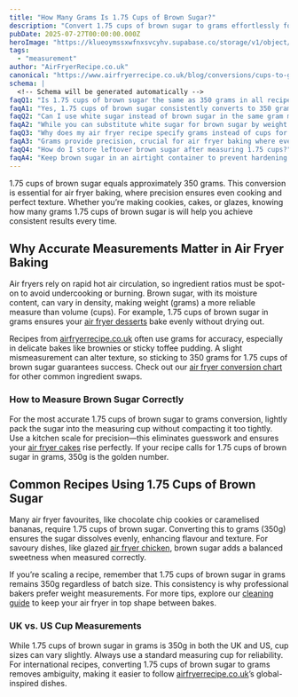 ```yaml
---
title: "How Many Grams Is 1.75 Cups of Brown Sugar?"
description: "Convert 1.75 cups of brown sugar to grams effortlessly for perfect baking results every time. Get the exact measurement now!"
pubDate: 2025-07-27T00:00:00.000Z
heroImage: "https://klueoymssxwfnxsvcyhv.supabase.co/storage/v1/object/public/Shmucket/how-many-grams-is-1-75-cups-of-brown-sugar.webp"
tags:
  - "measurement"
author: "AirFryerRecipe.co.uk"
canonical: "https://www.airfryerrecipe.co.uk/blog/conversions/cups-to-grams/how-many-grams-is-1-75-cups-of-brown-sugar"
schema: |
  <!-- Schema will be generated automatically -->
faqQ1: "Is 1.75 cups of brown sugar the same as 350 grams in all recipes?"
faqA1: "Yes, 1.75 cups of brown sugar consistently converts to 350 grams in most recipes. However, slight variations can occur based on how tightly the sugar is packed. For air fryer baking, using a kitchen scale ensures the most accurate measurement."
faqQ2: "Can I use white sugar instead of brown sugar in the same gram measurement?"
faqA2: "While you can substitute white sugar for brown sugar by weight (350g), the texture and flavour will differ. Brown sugar’s moisture adds chewiness, so adjust liquids slightly if swapping. Check our conversion chart for precise adjustments."
faqQ3: "Why does my air fryer recipe specify grams instead of cups for brown sugar?"
faqA3: "Grams provide precision, crucial for air fryer baking where even cooking is key. Volume measurements (cups) can vary, but 1.75 cups of brown sugar in grams (350g) guarantees consistency, especially in delicate bakes like cookies or cakes."
faqQ4: "How do I store leftover brown sugar after measuring 1.75 cups?"
faqA4: "Keep brown sugar in an airtight container to prevent hardening. If it clumps, revive it with a slice of bread or a quick zap in the microwave. Proper storage ensures your next 1.75-cup measurement is just as accurate."
---
```

<p>1.75 cups of brown sugar equals approximately 350 grams. This conversion is essential for air fryer baking, where precision ensures even cooking and perfect texture. Whether you’re making cookies, cakes, or glazes, knowing how many grams 1.75 cups of brown sugar is will help you achieve consistent results every time.</p>  

<h2>Why Accurate Measurements Matter in Air Fryer Baking</h2>  
<p>Air fryers rely on rapid hot air circulation, so ingredient ratios must be spot-on to avoid undercooking or burning. Brown sugar, with its moisture content, can vary in density, making weight (grams) a more reliable measure than volume (cups). For example, 1.75 cups of brown sugar in grams ensures your <a href=https://www.airfryerrecipe.co.uk/recipes>air fryer desserts</a> bake evenly without drying out.</p>  

<p>Recipes from <a href=https://www.airfryerrecipe.co.uk>airfryerrecipe.co.uk</a> often use grams for accuracy, especially in delicate bakes like brownies or sticky toffee pudding. A slight mismeasurement can alter texture, so sticking to 350 grams for 1.75 cups of brown sugar guarantees success. Check out our <a href=https://www.airfryerrecipe.co.uk/air-fryer-conversion-chart>air fryer conversion chart</a> for other common ingredient swaps.</p>  

<h3>How to Measure Brown Sugar Correctly</h3>  
<p>For the most accurate 1.75 cups of brown sugar to grams conversion, lightly pack the sugar into the measuring cup without compacting it too tightly. Use a kitchen scale for precision—this eliminates guesswork and ensures your <a href=https://www.airfryerrecipe.co.uk/recipe-category/cakes>air fryer cakes</a> rise perfectly. If your recipe calls for 1.75 cups of brown sugar in grams, 350g is the golden number.</p>  

<h2>Common Recipes Using 1.75 Cups of Brown Sugar</h2>  
<p>Many air fryer favourites, like chocolate chip cookies or caramelised bananas, require 1.75 cups of brown sugar. Converting this to grams (350g) ensures the sugar dissolves evenly, enhancing flavour and texture. For savoury dishes, like glazed <a href=https://www.airfryerrecipe.co.uk/recipe-category/chicken>air fryer chicken</a>, brown sugar adds a balanced sweetness when measured correctly.</p>  

<p>If you’re scaling a recipe, remember that 1.75 cups of brown sugar in grams remains 350g regardless of batch size. This consistency is why professional bakers prefer weight measurements. For more tips, explore our <a href=https://www.airfryerrecipe.co.uk/air-fryer-cleaner>cleaning guide</a> to keep your air fryer in top shape between bakes.</p>  

<h3>UK vs. US Cup Measurements</h3>  
<p>While 1.75 cups of brown sugar in grams is 350g in both the UK and US, cup sizes can vary slightly. Always use a standard measuring cup for reliability. For international recipes, converting 1.75 cups of brown sugar to grams removes ambiguity, making it easier to follow <a href=https://www.airfryerrecipe.co.uk>airfryerrecipe.co.uk</a>’s global-inspired dishes.</p>

